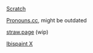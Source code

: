 [Scratch](https://scratch.mit.edu/users/redzzartz/)

[Pronouns.cc](https://pronouns.cc/@.RRRocketz), might be outdated

[straw.page](https://machinedetonation.straw.page) (wip)

[Ibispaint X](https://ibispaint.com/artist4/2057983945473611/?type=illust&sort=new)
